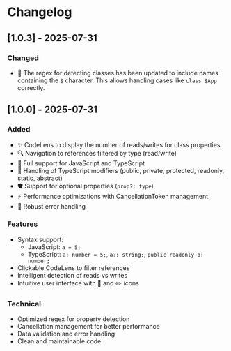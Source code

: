 # Changelog

## [1.0.3] - 2025-07-31

### Changed
- 🔧 The regex for detecting classes has been updated to include names containing the `$` character. This allows handling cases like `class $App` correctly.

## [1.0.0] - 2025-07-31

### Added
- ✨ CodeLens to display the number of reads/writes for class properties
- 🔍 Navigation to references filtered by type (read/write)
- 📖 Full support for JavaScript and TypeScript
- 🎯 Handling of TypeScript modifiers (public, private, protected, readonly, static, abstract)
- 🛡️ Support for optional properties (`prop?: type`)
- ⚡ Performance optimizations with CancellationToken management
- 🐛 Robust error handling

### Features
- Syntax support:
  - JavaScript: `a = 5;`
  - TypeScript: `a: number = 5;`, `a?: string;`, `public readonly b: number;`
- Clickable CodeLens to filter references
- Intelligent detection of reads vs writes
- Intuitive user interface with 📖 and ✏️ icons

### Technical
- Optimized regex for property detection
- Cancellation management for better performance
- Data validation and error handling
- Clean and maintainable code
